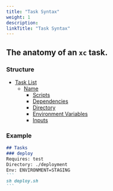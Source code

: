 ```yaml
---
title: "Task Syntax"
weight: 1
description:
linkTitle: "Task Syntax"
---
```


## The anatomy of an `xc` task.

### Structure

- [Task List](/task-syntax/task-list)
  - [Name](/task-syntax/task-name)
    - [Scripts](/task-syntax/scripts)
    - [Dependencies](/task-syntax/dependencies)
    - [Directory](/task-syntax/directory)
    - [Environment Variables](/task-syntax/environment-variables)
    - [Inputs](/task-syntax/inputs)

### Example

````md
## Tasks
### deploy
Requires: test
Directory: ./deployment
Env: ENVIRONMENT=STAGING
```
sh deploy.sh
```
````
